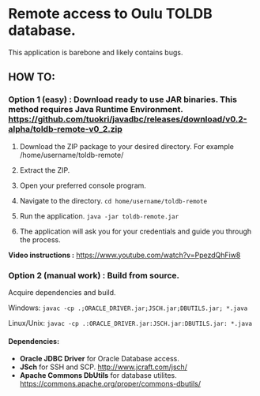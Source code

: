 # Remote access to Oulu TOLDB database.


This application is barebone and likely contains bugs.


## HOW TO:
### Option 1 (easy) : Download ready to use JAR binaries. This method requires Java Runtime Environment. https://github.com/tuokri/javadbc/releases/download/v0.2-alpha/toldb-remote-v0_2.zip


1. Download the ZIP package to your desired directory. For example /home/username/toldb-remote/


2. Extract the ZIP.


3. Open your preferred console program.


4. Navigate to the directory. ```cd home/username/toldb-remote```


5. Run the application. ```java -jar toldb-remote.jar```


6. The application will ask you for your credentials and guide you through the process.


**Video instructions :** https://www.youtube.com/watch?v=PpezdQhFiw8


### Option 2 (manual work) : Build from source.


Acquire dependencies and build.


Windows: ```javac -cp .;ORACLE_DRIVER.jar;JSCH.jar;DBUTILS.jar; *.java```


Linux/Unix: ```javac -cp .:ORACLE_DRIVER.jar:JSCH.jar:DBUTILS.jar: *.java```


#### Dependencies:
- **Oracle JDBC Driver** for Oracle Database access.
- **JSch** for SSH and SCP. http://www.jcraft.com/jsch/
- **Apache Commons DbUtils** for database utilites. https://commons.apache.org/proper/commons-dbutils/
